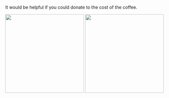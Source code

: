 It would be helpful if you could donate to the cost of the coffee.
<div>
  <img height="250px" src="https://wakatime.com/share/@1fcfb457-a9f5-45d8-b275-c57b093a166f/aabfab08-d411-4765-9f25-e865b205b130.svg"/>
  <img height="250px" src="https://wakatime.com/share/@1fcfb457-a9f5-45d8-b275-c57b093a166f/81271da3-1417-415f-8975-2ac703f21605.svg" />
</div>
